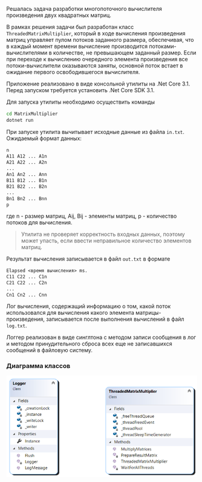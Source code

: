 Решалась задача разработки многопоточного вычислителя произведения двух квадратных матриц.

В рамках решения задачи был разработан класс `ThreadedMatrixMultiplier`, который в ходе вычисления произведения матриц управляет пулом потоков заданного размера, обеспечивая, что в каждый момент времени вычисление производится потоками-вычислителями в количестве, не превышающем заданный размер. Если при переходе к вычислению очередного элемента произведения все потоки-вычислители оказываются заняты, основной поток встает в ожидание первого освободившегося вычислителя.

Приложение реализовано в виде консольной утилиты на .Net Core 3.1. Перед запуском требуется установить .Net Core SDK 3.1.

Для запуска утилиты необходимо осуществить команды
```bat
cd MatrixMultiplier
dotnet run
```

При запуске утилита вычитывает исходные данные из файла `in.txt`. Ожидаемый формат данных:
    
    n
    A11 A12 ... A1n
    A21 A22 ... A2n
    ...
    An1 An2 ... Ann
    B11 B12 ... B1n
    B21 B22 ... B2n
    ...
    Bn1 Bn2 ... Bnn
    p

где n - размер матриц, Aij, Bij - элементы матриц, p - количество потоков для вычисления.

> Утилита не проверяет корректность входных данных, поэтому может упасть, если ввести неправильное количество элементов матриц.

Результат вычисления записывается в файл `out.txt` в формате

    Elapsed <время вычисления> ms.
    C11 C22 ... C1n
    C21 C22 ... C2n
    ...
    Cn1 Cn2 ... Cnn

Лог вычисления, содержащий информацию о том, какой поток использовался для вычисления какого элемента матрицы-произведения, записывается после выполнения вычислений в файл `log.txt`.

Логгер реализован в виде синглтона с методом записи сообщения в лог и методом принудительного сброса всех еще не записавшихся сообщений в файловую систему.

### Диаграмма классов
![Диаграмма классов](/MatrixMultiplierSingleton/ClassDiagram1.png?raw=true)